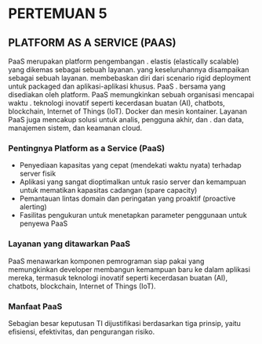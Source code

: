 # PERTEMUAN 5
## PLATFORM AS A SERVICE (PAAS)
PaaS merupakan platform pengembangan . elastis (elastically scalable) yang dikemas sebagai sebuah layanan. yang keseluruhannya disampaikan sebagai sebuah layanan. membebaskan diri dari scenario rigid deployment untuk packaged dan aplikasi-aplikasi khusus. PaaS . bersama yang disediakan oleh platform. PaaS memungkinkan sebuah organisasi mencapai waktu . teknologi inovatif seperti kecerdasan buatan (AI), chatbots, blockchain, Internet of Things (IoT). Docker dan mesin kontainer. Layanan PaaS juga mencakup solusi untuk analis, pengguna akhir, dan . dan data, manajemen sistem, dan keamanan cloud.
### Pentingnya Platform as a Service (PaaS)
* Penyediaan kapasitas yang cepat (mendekati waktu nyata) terhadap server fisik
* Aplikasi yang sangat dioptimalkan untuk rasio server dan kemampuan untuk mematikan kapasitas cadangan (spare capacity)
* Pemantauan lintas domain dan peringatan yang proaktif (proactive alerting)
* Fasilitas pengukuran untuk menetapkan parameter penggunaan untuk penyewa PaaS
###  Layanan yang ditawarkan PaaS
PaaS menawarkan komponen pemrograman siap pakai yang memungkinkan developer membangun kemampuan baru ke dalam aplikasi mereka, termasuk teknologi inovatif seperti kecerdasan buatan (AI), chatbots, blockchain, Internet of Things (IoT).
### Manfaat PaaS
Sebagian besar keputusan TI dijustifikasi berdasarkan tiga prinsip, yaitu efisiensi, efektivitas, dan pengurangan risiko.
